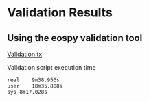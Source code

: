 # Validation Results

## Using the eospy validation tool
[Validation.tx](validation.txt)

Validation script execution time
```console
real	9m38.956s
user	18m35.888s
sys	8m17.028s

```
